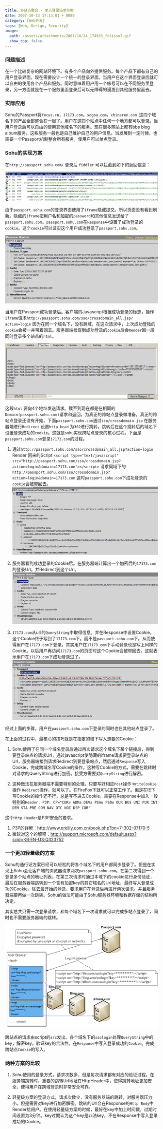 ```yaml
---
title: 多站点整合 - 单点登录简单方案
date: 2007-10-23 17:13:01 + 0080
category: [Web开发]
tags: [Web, Design, Security]
image:
  path: /assets/attachments/2007/10/24_174933_fc5isso7.gif
  show_top: false
---
```


### 问题描述
在一个比较复杂的网站环境下。有多个产品向外提供服务。每个产品下都有自己的用户登录界面。现在需要设计一个统一的登录界面。当用户在这个界面登录后就可以自由的使用各个产品和服务。同时意味着用户用一个帐号可以在不同服务里登录，另一方面就是在一个服务里面登录后可以无障碍的漫游到其他服务里面去。  

### 实际应用
Sohu的Passport将`focus.cn`，`17173.com`，`sogou.com`，`chinaren.com `这四个域名下的产品全部整合在一起了。用户在这四个站点中任何一个地方都可以登录。当用户登录后可以自由的使用其他域名下的服务。现在很多网站上都有bbs blog album服务。这些服务一般也是自己维护自己的用户信息。当发展到一定时候，也需要一个Passport机制整合所有服务，使用户可以单点登录。  

### Sohu的实现方案 
在`http://passport.sohu.com/` 登录后 `fiddler` 可以拦截到如下的返回信息：  

![net traffic](/assets/attachments/2007/10/23_220611_tqixsso1.gif)  

由于`passport.sohu.com`的登录界面使用了`iframe`隐藏提交。所以页面没有看到刷新。隐藏的`iframe`把用户名和加密的`password`和其他信息发送给了`passport.sohu.com`。`passport.sohu.com`在`Response`中设置了成功登录的`cookie`。这个`cookie`可以证实这个用户成功登录了`passport.sohu.com`。  

![http traffic](/assets/attachments/2007/10/23_220615_if8lsso2.gif)  

当用户在Passport成功登录后。客户端的Javascript根据成功登录的标志，操作`iframe`请求`http://passport.sohu.com/sso/crossdomain_all.jsp?action=login` 因为在同一个域名下，没有跨域，在这次请求中，上次成功登陆的`cookie`会被一并带着回去。服务器端检查到成功登录的`cookie`后会`Render`回一段同时登录多个站点的`html`。

![http traffic](/assets/attachments/2007/10/23_220619_74vasso3.gif)  

这段`html` 要向4个地址发送请求。截至到现在都是在相同的`Domain(passport.sohu.com)`请求和返回，为真正的跨站点登录做准备，真正的跨站点登录还没有开始。下面`passport.sohu.com`通过`sso/crossdomain.jsp` 在服务器端进行`Redirect` 设置`http head` 为`302`进行跳转。跳转后在这个跳转后的域名下设置登录成功的`cookie`。这就是`sohu`实现跨站点登录的核心过程。下面是`passport.sohu.com`登录`17173.com`的过程。 

1. 通过`http://passport.sohu.com/sso/crossdomain_all.jsp?action=login` Render 回来的Script `<script type="text/javascript" src="http://passport.sohu.com/sso/crossdomain.jsp?action=login&domain=17173.com"></script>` 请求同域下的 `http://passport.sohu.com/sso/crossdomain.jsp?action=login&domain=17173.com` 这时`passport.sohu.com`下成功登录的`cookie`会被带回去。   
![http traffic](/assets/attachments/2007/10/23_220622_c02fsso4.gif)  

2. 服务器看到成功登录的Cookie后。在服务器端计算出一个加密后的`17173.com`的登录Url，并Redirect到这个Url。   
![redirect](/assets/attachments/2007/10/23_220626_liapsso5.gif)  

3. `17173.com`从url的`QueryString`中取得信息。并在Response中设置Cookie。这个Cookie终于写到了`17173.com`下。而不是`passport.sohu.com`下。从而使得用户在`17173.com`下登录。其实用户在`17173.com`下手动登录也是写上同样的Cookie。以后用户再访问`17173.com`的页面时这个Cookie会被带回去。这就表示用户在`17173.com`下成功登录过了。   
![http traffic](/assets/attachments/2007/10/23_220629_96xbsso6.gif)  

经过上面的步骤。用户在`passport.sohu.com`下登录的同时也在其他站点登录了。  

在上面的过程中，最核心的技巧就是在指定的域下写入想要的Cookie： 

1. Sohu使用了在同一个域名登录后通过再次请求这个域名下某个链接后，得到要登录站点的请求Url，通过javascript使隐藏的iframe请求要登录站点的Url，服务器端接到请求Redirect到要登录站点，然后通过`Response`写入Cookie，完成跨域名写Cookie的操作。这种写Cookie的方式，需要在跳转时对请求的QueryString进行加密。接受方需要对`QueryString`进行解密。

2. 这种做法在服务器端不需要特别的处理。只要写好相应`Post`操作 `WriteCookie` 操作 `Redirect`操作，就可以了。在FireFox下就可以正常工作了。但是在IE下写Cookie的操作还不行，总是写不进去Cookie。需要在Response中加入一段特别的`Header. P3P: CP="CURa ADMa DEVa PSAo PSDo OUR BUS UNI PUR INT DEM STA PRE COM NAV OTC NOI DSP COR"`

这个`Http Header`是P3P安全的要求。
1. P3P的详解：http://www.oreilly.com.cn/book.php?bn=7-302-07170-5
1. 微软对这个的解释：http://support.microsoft.com/default.aspx?scid=KB;EN-US;Q323752

### 一个更加轻量级的方案 
Sohu的通行证方案已经可以轻松的将各个域名下的用户都同步登录了。但是在实现上Sohu会让客户端的浏览器请求两次`passport.sohu.com`。在第二次得到一个登录多个站点的地址列表。在第三次请求时通过本域下的cookie进行身份验证，最后在服务器端跳转到一个含有加密key的其它域名的Url地址，最终写入登录成功的Cookie。除去最开始的登录，要求用户在登录后再进行两次请求。并且服务器端要再做一次跳转。Sohu的做法可能由于Sohu服务器环境和数据存储的结构所决定。  

其实总共只需一次登录请求，和每个域名下一次请求就可以完成多站点登录了，同时也不需要服务器端的跳转。  

![full view](/assets/attachments/2007/10/24_174933_fc5isso7.gif)  

跨站点的请求由script的`src`发出。各个域名下的`ssologin`处理`QueryString`中的key，解密key，验证key的合法性。在`Response`中写入登录成功的`Cookie`。完成跨站点`Cookie`的写入。  

### 两种方案的比较  

1. Sohu使用的登录方式，请求次数多，但是每次请求都有对应的验证过程，在服务端跳转时，重要的跳转Url地址在HttpHeader中，使得跳转地址更加安全，使得用户在跨域登录时非常安全可靠。 

2. 轻量级方案的登录方式，请求次数少，没有服务器端的跳转，对服务器压力小。但是需要对key进行加密解密。跳转的Url会在Response的`Http Body`中Render给用户。在使用轻量级方案的时候，最好在key中加上时间戳，过期时间设置为3分钟。key过期认为这个key是非法key，不在Response中写入登录成功的Cookie。
